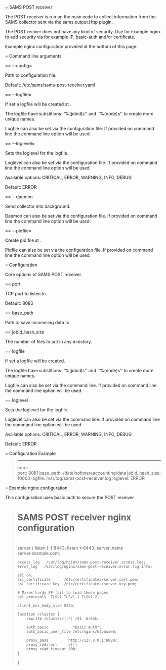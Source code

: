 
= SAMS POST receiver

The POST receiver is run on the main node to collect information from the SAMS collector sent via the sams.output.Http plugin.

The POST reciver does not have any kind of security. Use for example nginx to add security via for example IP, basic-auth and/or certificate.

Example nginx configuration provided at the bottom of this page.

= Command line arguments

== --config=<file>

Path to configuration file.

Default: /etc/sams/sams-post-receiver.yaml

== --logfile=<filename>

If set a logfile will be created at <filename>.

The logfile have substitions ''%(jobid)s'' and ''%(node)s'' to create more unique names.

Logfile can also be set via the configuration file. If provided on command line the command line option will be used.

== --loglevel=

Sets the loglevel for the logfile.

Loglevel can also be set via the configuration file. If provided on command line the command line option will be used.

Available options: CRITICAL, ERROR, WARNING, INFO, DEBUG 

Default: ERROR

== --daemon

Send collector into background.

Daemon can also be set via the configuration file. If provided on command line the command line option will be used.

== --pidfile=<path>

Create pid file at <path>.

Pidfile can also be set via the configuration file. If provided on command line the command line option will be used.

= Configuration

Core options of SAMS POST receiver.

== port

TCP port to listen to.

Default: 8080

== base_path

Path to save incomming data to.

== jobid_hash_size

The number of files to put in any directory.

== logfile

If set a logfile will be created.

The logfile have substitions ''%(jobid)s'' and ''%(node)s'' to create more unique names.

Logfile can also be set via the command line. If provided on command line the command line option will be used.

== loglevel

Sets the loglevel for the logfile.

Loglevel can also be set via the command line. If provided on command line the command line option will be used.

Available options: CRITICAL, ERROR, WARNING, INFO, DEBUG 

Default: ERROR

= Configuration Example

> ---
> core:  
>   port: 8081
>   base_path: /data/softwareaccounting/data
>   jobid_hash_size: 10000
>   logfile: /var/log/sams-post-receiver.log
>   loglevel: ERROR

= Example nginx configuration

This configuration uses basic auth to secure the POST receiver

> #
> # SAMS POST receiver nginx configuration
> #
> 
> server {
>     listen       [::]:8443;
>     listen       *:8443;
>     server_name  server.example.com;
> 
>     access_log   /var/log/nginx/sams-post-receiver.access.log;
>     error_log   /var/log/nginx/sams-post-receiver.error.log info; 
> 
>     ssl on;
>     ssl_certificate      /etc/certificates/server.cert.pem;
>     ssl_certificate_key  /etc/certificates/server.key.pem;
> 
>     # Makes hardy FF fail to load these pages
>     ssl_protocols  TLSv1 TLSv1.1 TLSv1.2;
> 
>     client_max_body_size 512m;
> 
>     location /cluster {
>         rewrite /cluster/(.*) /$1  break;
> 
>         auth_basic           "Basic auth";
>         auth_basic_user_file /etc/nginx/htpasswd; 
> 
>         proxy_pass         http://127.0.0.1:8080/;
>         proxy_redirect     off;
>         proxy_read_timeout 900;
>     }
> }
